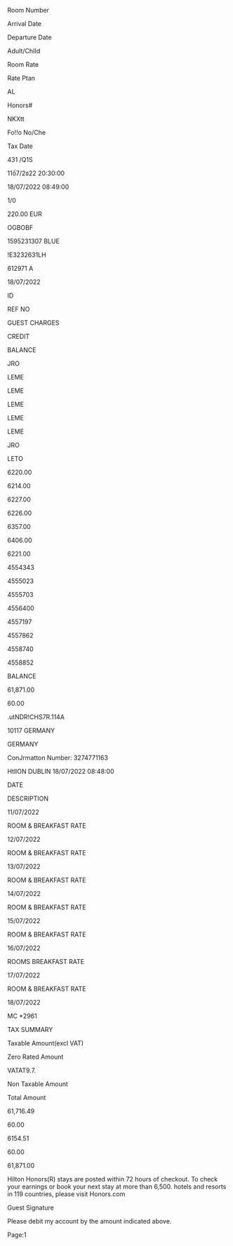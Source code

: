 Room  Number

Arrival  Date

Departure  Date

Aduاt/Chااd

Room  Rate

Rate  Ptan

AL

Honors#

NKXtt

Fo!!o  No/Che

Tax Date

431  /Q1S

11ố7/2٥22  20:30:00

18/07/2022  08:49:00

1/0

220.00  EUR

OGBOBF

1595231307  BLUE

!E3232631LH

612971  A

18/07/2022

ID

REF  NO

GUEST
CHARGES

CREDIT

BALANCE

JRO

LEME

LEME

LEME

LEME

LEME

JRO

LETO

6220.00

6214.00

6227.00

6226.00

6357.00

6406.00

6221.00

4554343

4555023

4555703

4556400

4557197

4557862

4558740

4558852

BALANCE

61,871.00

60.00

.utNDR!CHS7R.114A

10117  GERMANY

GERMANY

ConJrmatton  Number:  3274771163

HtllON DUBLIN  18/07/2022 08:48:00

DATE

DESCRIPTION

11/07/2022

ROOM  &  BREAKFAST RATE

12/07/2022

ROOM  &  BREAKFAST  RATE

13/07/2022

ROOM  &  BREAKFAST RATE

14/07/2022

ROOM  &  BREAKFAST  RATE

15/07/2022

ROOM  &  BREAKFAST  RATE

16/07/2022

ROOMS  BREAKFAST RATE

17/07/2022

ROOM  &  BREAKFAST  RATE

18/07/2022

MC  *2961

TAX SUMMARY

Taxable Amount(excl VAT)

Zero  Rated Amount

VATAT9.7.

Non  Taxable Amount

Total Amount

61,716.49

60.00

6154.51

60.00

61,871.00

Hilton  Honors(R)  stays are  posted within  72  hours of checkout.  To check your earnings or book your next stay at  more than  6,500. hotels and
resorts  in  119  countries,  please visit Honors.com

Guest Signature

Please debit my  account by the  amount indicated  above.

Page:1

